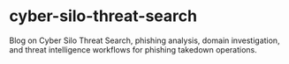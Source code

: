# cyber-silo-threat-search
Blog on Cyber Silo Threat Search, phishing analysis, domain investigation, and threat intelligence workflows for phishing takedown operations.
